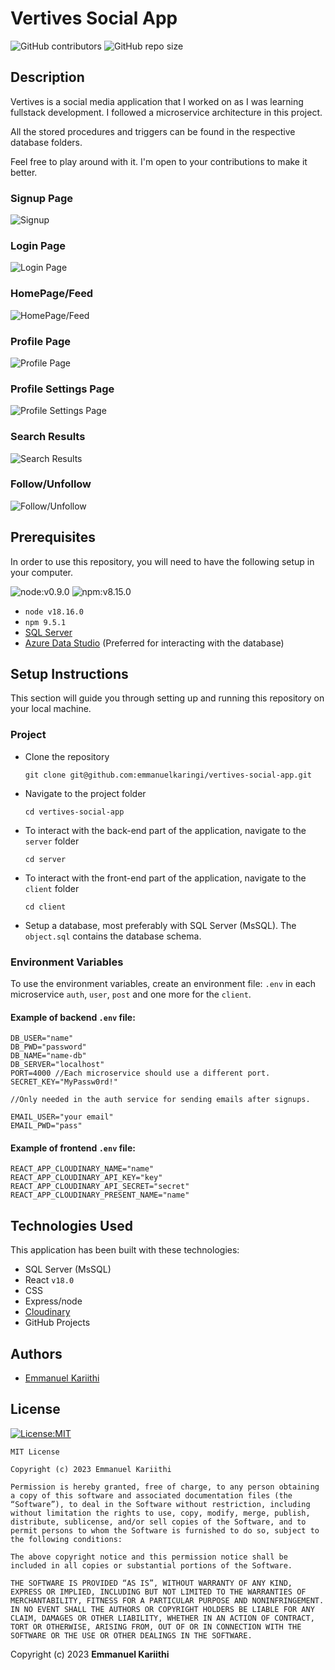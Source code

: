 # Vertives Social App

![GitHub contributors](https://img.shields.io/github/contributors/emmanuelkaringi/vertives-social-app?color=green)
![GitHub repo size](https://img.shields.io/github/repo-size/emmanuelkaringi/vertives-social-app?color=purple)

## Description
Vertives is a social media application that I worked on as I was learning fullstack development. I followed a microservice architecture in this project.

All the stored procedures and triggers can be found in the respective database folders.

Feel free to play around with it. I'm open to your contributions to make it better.

### Signup Page
![Signup](img/01.Signup.png)

### Login Page
![Login Page](img/02.Login.png)

### HomePage/Feed
![HomePage/Feed](img/03.Homepage.png)

### Profile Page
![Profile Page](img/04.ProfilePage.png)

### Profile Settings Page
![Profile Settings Page](img/05.ProfileSettings.png)

### Search Results
![Search Results](img/06.SearchResults.png)

### Follow/Unfollow
![Follow/Unfollow](img/07.Follow-unfollow.png)

## Prerequisites
In order to use this repository, you will need to have the following setup in your computer.

![node:v0.9.0](https://img.shields.io/badge/node-v18.16.0-blue.svg)
![npm:v8.15.0](https://img.shields.io/badge/npm-9.5.1-blueviolet.svg)


- `node v18.16.0`
- `npm 9.5.1`
- [SQL Server](https://www.microsoft.com/en-us/sql-server/sql-server-downloads)
- [Azure Data Studio](https://learn.microsoft.com/en-us/sql/azure-data-studio/download-azure-data-studio?view=sql-server-ver16&tabs=redhat-install%2Credhat-uninstall) (Preferred for interacting with the database)

## Setup Instructions

This section will guide you through setting up and running this repository on your local machine.

### Project

- Clone the repository
  ```
  git clone git@github.com:emmanuelkaringi/vertives-social-app.git
  ```
- Navigate to the project folder
  ```
  cd vertives-social-app
  ```
- To interact with the back-end part of the application, navigate to the `server` folder
  ```
  cd server
  ```
- To interact with the front-end part of the application, navigate to the `client` folder
  ```
  cd client
  ```
- Setup a database, most preferably with SQL Server (MsSQL). The `object.sql` contains the database schema.

### Environment Variables

To use the environment variables, create an environment file: `.env` in each microservice `auth`, `user`, `post` and one more for the `client`.

#### Example of backend `.env` file:
```
DB_USER="name"
DB_PWD="password"
DB_NAME="name-db"
DB_SERVER="localhost"
PORT=4000 //Each microservice should use a different port.
SECRET_KEY="MyPassw0rd!"

//Only needed in the auth service for sending emails after signups.

EMAIL_USER="your email"
EMAIL_PWD="pass"
```

#### Example of frontend `.env` file:

```
REACT_APP_CLOUDINARY_NAME="name"
REACT_APP_CLOUDINARY_API_KEY="key"
REACT_APP_CLOUDINARY_API_SECRET="secret"
REACT_APP_CLOUDINARY_PRESENT_NAME="name"
```

## Technologies Used

This application has been built with these technologies:

- SQL Server (MsSQL)
- React `v18.0`
- CSS
- Express/node
- [Cloudinary](https://cloudinary.com/)
- GitHub Projects


## Authors

- [Emmanuel Kariithi](https://github.com/emmanuelkaringi)

## License

[![License:MIT](https://img.shields.io/badge/License-MIT-yellow.svg)](https://opensource.org/licenses/MIT)

```
MIT License

Copyright (c) 2023 Emmanuel Kariithi

Permission is hereby granted, free of charge, to any person obtaining a copy of this software and associated documentation files (the “Software”), to deal in the Software without restriction, including without limitation the rights to use, copy, modify, merge, publish, distribute, sublicense, and/or sell copies of the Software, and to permit persons to whom the Software is furnished to do so, subject to the following conditions:

The above copyright notice and this permission notice shall be included in all copies or substantial portions of the Software.

THE SOFTWARE IS PROVIDED “AS IS”, WITHOUT WARRANTY OF ANY KIND, EXPRESS OR IMPLIED, INCLUDING BUT NOT LIMITED TO THE WARRANTIES OF MERCHANTABILITY, FITNESS FOR A PARTICULAR PURPOSE AND NONINFRINGEMENT. IN NO EVENT SHALL THE AUTHORS OR COPYRIGHT HOLDERS BE LIABLE FOR ANY CLAIM, DAMAGES OR OTHER LIABILITY, WHETHER IN AN ACTION OF CONTRACT, TORT OR OTHERWISE, ARISING FROM, OUT OF OR IN CONNECTION WITH THE SOFTWARE OR THE USE OR OTHER DEALINGS IN THE SOFTWARE.
```

Copyright (c) 2023 **Emmanuel Kariithi**
